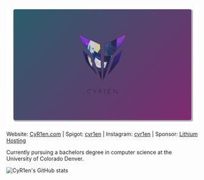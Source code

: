<div align="center">
  <img src="https://github.com/CyR1en/CyR1en/blob/main/Banner2.png"/>
</div>

Website: [CyR1en.com](https://cyr1en.com) | Spigot: [cyr1en](https://www.spigotmc.org/resources/authors/cyr1en.284867/) | Instagram: [cyr1en](https://www.instagram.com/cyr1en/) | Sponsor: [Lithium Hosting](https://lithiumhosting.com/)

Currently pursuing a bachelors degree in computer science at the University of Colorado Denver.

![CyR1en's GitHub stats](https://github-readme-stats.vercel.app/api?username=CyR1en&show_icons=true&theme=dracula)
